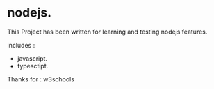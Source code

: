 # nodejs.

This Project has been written for learning and testing nodejs features.

includes :

- javascript.
- typesctipt.

Thanks for : w3schools
